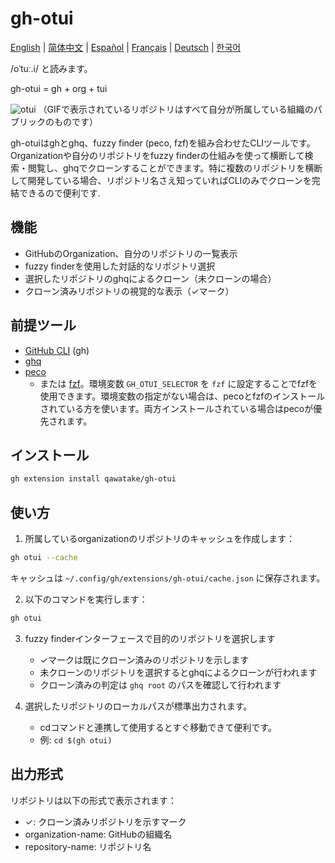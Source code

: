 # gh-otui

<!-- ss-markdown-ignore start -->
[English](README.en.md) | [简体中文](README.zh.md) | [Español](README.es.md) | [Français](README.fr.md) | [Deutsch](README.de.md) | [한국어](README.ko.md)
<!-- ss-markdown-ignore end -->

/oˈtuː.i/ と読みます。

gh-otui = gh + org + tui

![otui](https://github.com/user-attachments/assets/0c7626eb-c639-4f4c-86e1-b4ba6dab5bec)
（GIFで表示されているリポジトリはすべて自分が所属している組織のパブリックのものです）

gh-otuiはghとghq、fuzzy finder (peco, fzf)を組み合わせたCLIツールです。
Organizationや自分のリポジトリをfuzzy finderの仕組みを使って横断して検索・閲覧し、ghqでクローンすることができます。特に複数のリポジトリを横断して開発している場合、リポジトリ名さえ知っていればCLIのみでクローンを完結できるので便利です.

## 機能

- GitHubのOrganization、自分のリポジトリの一覧表示
- fuzzy finderを使用した対話的なリポジトリ選択
- 選択したリポジトリのghqによるクローン（未クローンの場合）
- クローン済みリポジトリの視覚的な表示（✓マーク）

## 前提ツール

- [GitHub CLI](https://cli.github.com/) (gh)
- [ghq](https://github.com/x-motemen/ghq)
- [peco](https://github.com/peco/peco)
  - または [fzf](https://github.com/junegunn/fzf)。環境変数 `GH_OTUI_SELECTOR` を `fzf` に設定することでfzfを使用できます。環境変数の指定がない場合は、pecoとfzfのインストールされている方を使います。両方インストールされている場合はpecoが優先されます。

## インストール

```bash
gh extension install qawatake/gh-otui
```

## 使い方

1. 所属しているorganizationのリポジトリのキャッシュを作成します：

```bash
gh otui --cache
```

キャッシュは `~/.config/gh/extensions/gh-otui/cache.json` に保存されます。

2. 以下のコマンドを実行します：

```bash
gh otui
```

3. fuzzy finderインターフェースで目的のリポジトリを選択します
   - ✓マークは既にクローン済みのリポジトリを示します
   - 未クローンのリポジトリを選択するとghqによるクローンが行われます
   - クローン済みの判定は `ghq root` のパスを確認して行われます

4. 選択したリポジトリのローカルパスが標準出力されます。
   - cdコマンドと連携して使用するとすぐ移動できて便利です。
   - 例: `cd $(gh otui)`

## 出力形式

リポジトリは以下の形式で表示されます：

- ✓: クローン済みリポジトリを示すマーク
- organization-name: GitHubの組織名
- repository-name: リポジトリ名
